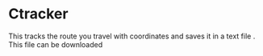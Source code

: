 # Ctracker
This tracks the route you travel with coordinates and saves it in a text file . This file can be downloaded 

